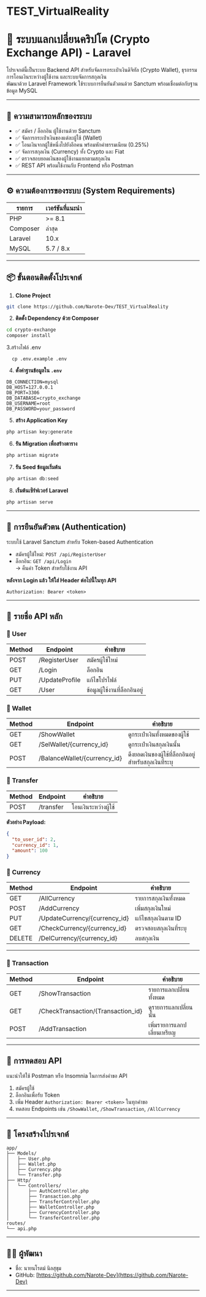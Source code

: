 # TEST_VirtualReality
# 💱 ระบบแลกเปลี่ยนคริปโต (Crypto Exchange API) - Laravel

โปรเจกต์นี้เป็นระบบ Backend API สำหรับจัดการกระเป๋าเงินดิจิทัล (Crypto Wallet), ธุรกรรมการโอนเงินระหว่างผู้ใช้งาน และระบบจัดการสกุลเงิน  
พัฒนาด้วย Laravel Framework ใช้ระบบการยืนยันตัวตนด้วย Sanctum พร้อมเชื่อมต่อกับฐานข้อมูล MySQL

---

## 🚀 ความสามารถหลักของระบบ

- ✅ สมัคร / ล็อกอิน ผู้ใช้งานด้วย Sanctum
- ✅ จัดการกระเป๋าเงินของแต่ละผู้ใช้ (Wallet)
- ✅ โอนเงินจากผู้ใช้หนึ่งไปยังอีกคน พร้อมหักค่าธรรมเนียม (0.25%)
- ✅ จัดการสกุลเงิน (Currency) ทั้ง Crypto และ Fiat
- ✅ ตรวจสอบยอดเงินของผู้ใช้งานแยกตามสกุลเงิน
- ✅ REST API พร้อมใช้งานกับ Frontend หรือ Postman

---

## ⚙️ ความต้องการของระบบ (System Requirements)

| รายการ         | เวอร์ชันที่แนะนำ |
|----------------|------------------|
| PHP            | >= 8.1           |
| Composer       | ล่าสุด           |
| Laravel        | 10.x             |
| MySQL          | 5.7 / 8.x        |

---

## 📦 ขั้นตอนติดตั้งโปรเจกต์

1. **Clone Project**  
```bash
git clone https://github.com/Narote-Dev/TEST_VirtualReality
```

2. **ติดตั้ง Dependency ด้วย Composer**  
```bash
cd crypto-exchange
composer install
```


3.สร้างไฟล์ .env
```
  cp .env.example .env
```

4. **ตั้งค่าฐานข้อมูลใน `.env`**
```
DB_CONNECTION=mysql
DB_HOST=127.0.0.1
DB_PORT=3306
DB_DATABASE=crypto_exchange
DB_USERNAME=root
DB_PASSWORD=your_password
```

5. **สร้าง Application Key**  
```bash
php artisan key:generate
```

6. **รัน Migration เพื่อสร้างตาราง**  
```bash
php artisan migrate
```

7. **รัน Seed ข้อมูลเริ่มต้น**  
```bash
php artisan db:seed
```

8. **เริ่มต้นเซิร์ฟเวอร์ Laravel**  
```bash
php artisan serve
```

---

## 🔐 การยืนยันตัวตน (Authentication)

ระบบใช้ Laravel Sanctum สำหรับ Token-based Authentication

- สมัครผู้ใช้ใหม่: `POST /api/RegisterUser`
- ล็อกอิน: `GET /api/Login`  
  → คืนค่า Token สำหรับใช้งาน API

**หลังจาก Login แล้ว ให้ใส่ Header ต่อไปนี้ในทุก API**  
```
Authorization: Bearer <token>
```

---

## 📮 รายชื่อ API หลัก

### 👤 User
| Method | Endpoint      | คำอธิบาย                      |
|--------|---------------|-------------------------------|
| POST   | /RegisterUser | สมัครผู้ใช้ใหม่               |
| GET    | /Login        | ล็อกอิน                        |
| PUT    | /UpdateProfile         | แก้ไขโปรไฟล์ |
| GET    | /User         | ข้อมูลผู้ใช้งานที่ล็อกอินอยู่ |

### 💼 Wallet
| Method | Endpoint                 | คำอธิบาย                      |
|--------|--------------------------|-------------------------------|
| GET    | /ShowWallet                 | ดูกระเป๋าเงินทั้งหมดของผู้ใช้ |
| GET    | /SelWallet/{currency_id}  | ดูกระเป๋าเงินสกุลเงินนั้น      |
| POST   | /BalanceWallet/{currency_id}  | ดึงยอดเงินของผู้ใช้ที่ล็อกอินอยู่สำหรับสกุลเงินที่ระบุ      |

### 🔄 Transfer
| Method | Endpoint  | คำอธิบาย               |
|--------|-----------|------------------------|
| POST   | /transfer | โอนเงินระหว่างผู้ใช้    |

**ตัวอย่าง Payload:**
```json
{
  "to_user_id": 2,
  "currency_id": 1,
  "amount": 100
}
```

### 💱 Currency
| Method | Endpoint              | คำอธิบาย               |
|--------|-----------------------|------------------------|
| GET    | /AllCurrency           | รายการสกุลเงินทั้งหมด  |
| POST   | /AddCurrency             | เพิ่มสกุลเงินใหม่      |
| PUT    | /UpdateCurrency/{currency_id}  | แก้ไขสกุลเงินตาม ID    |
| GET    | /CheckCurrency/{currency_id}  | ตรวจสอบสกุลเงินที่ระบุ   |
| DELETE    | /DelCurrency/{currency_id}  | ลบสกุลเงิน   |

---

### 🔗 Transaction
| Method | Endpoint              | คำอธิบาย               |
|--------|-----------------------|------------------------|
| GET    | /ShowTransaction           | รายการแลกเปลี่ยนทั้งหมด  |
| GET   | /CheckTransaction/{Transaction_id}             | ดูรายการแลกเปลี่ยนนั้น      |
| POST    | /AddTransaction  | เพิ่มรายการแลกปเลี่ยนเหรียญ    |


---

## 🧪 การทดสอบ API

แนะนำให้ใช้ Postman หรือ Insomnia ในการส่งคำขอ API

1. สมัครผู้ใช้
2. ล็อกอินเพื่อรับ Token
3. เพิ่ม Header `Authorization: Bearer <token>` ในทุกคำขอ
4. ทดสอบ Endpoints เช่น `/ShowWallet`, `/ShowTransaction`, `/AllCurrency`

---

## 🧾 โครงสร้างโปรเจกต์

```
app/
├── Models/
│   ├── User.php
│   ├── Wallet.php
│   ├── Currency.php
│   └── Transfer.php
├── Http/
│   └── Controllers/
│       ├── AuthController.php
│       ├── Transaction.php
│       ├── TransferController.php
│       ├── WalletController.php
│       ├── CurrencyController.php
│       └── TransferController.php
routes/
└── api.php
```

---

## 🧙‍♂️ ผู้พัฒนา

- ชื่อ: นายนโรตม์ นิลสุขุม  
- GitHub: [https://github.com/Narote-Dev](https://github.com/Narote-Dev)

---
